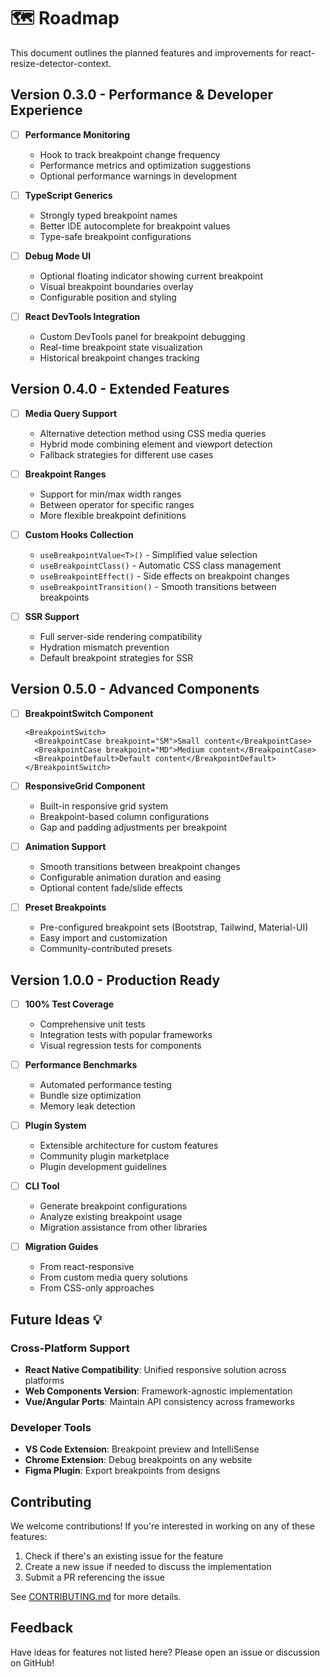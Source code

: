 # 🗺️ Roadmap

This document outlines the planned features and improvements for react-resize-detector-context.

## Version 0.3.0 - Performance & Developer Experience


- [ ] **Performance Monitoring**
  - Hook to track breakpoint change frequency
  - Performance metrics and optimization suggestions
  - Optional performance warnings in development

- [ ] **TypeScript Generics**
  - Strongly typed breakpoint names
  - Better IDE autocomplete for breakpoint values
  - Type-safe breakpoint configurations

- [ ] **Debug Mode UI**
  - Optional floating indicator showing current breakpoint
  - Visual breakpoint boundaries overlay
  - Configurable position and styling

- [ ] **React DevTools Integration**
  - Custom DevTools panel for breakpoint debugging
  - Real-time breakpoint state visualization
  - Historical breakpoint changes tracking

## Version 0.4.0 - Extended Features


- [ ] **Media Query Support**
  - Alternative detection method using CSS media queries
  - Hybrid mode combining element and viewport detection
  - Fallback strategies for different use cases

- [ ] **Breakpoint Ranges**
  - Support for min/max width ranges
  - Between operator for specific ranges
  - More flexible breakpoint definitions

- [ ] **Custom Hooks Collection**
  - `useBreakpointValue<T>()` - Simplified value selection
  - `useBreakpointClass()` - Automatic CSS class management
  - `useBreakpointEffect()` - Side effects on breakpoint changes
  - `useBreakpointTransition()` - Smooth transitions between breakpoints

- [ ] **SSR Support**
  - Full server-side rendering compatibility
  - Hydration mismatch prevention
  - Default breakpoint strategies for SSR

## Version 0.5.0 - Advanced Components


- [ ] **BreakpointSwitch Component**
  ```tsx
  <BreakpointSwitch>
    <BreakpointCase breakpoint="SM">Small content</BreakpointCase>
    <BreakpointCase breakpoint="MD">Medium content</BreakpointCase>
    <BreakpointDefault>Default content</BreakpointDefault>
  </BreakpointSwitch>
  ```

- [ ] **ResponsiveGrid Component**
  - Built-in responsive grid system
  - Breakpoint-based column configurations
  - Gap and padding adjustments per breakpoint

- [ ] **Animation Support**
  - Smooth transitions between breakpoint changes
  - Configurable animation duration and easing
  - Optional content fade/slide effects

- [ ] **Preset Breakpoints**
  - Pre-configured breakpoint sets (Bootstrap, Tailwind, Material-UI)
  - Easy import and customization
  - Community-contributed presets

## Version 1.0.0 - Production Ready


- [ ] **100% Test Coverage**
  - Comprehensive unit tests
  - Integration tests with popular frameworks
  - Visual regression tests for components

- [ ] **Performance Benchmarks**
  - Automated performance testing
  - Bundle size optimization
  - Memory leak detection

- [ ] **Plugin System**
  - Extensible architecture for custom features
  - Community plugin marketplace
  - Plugin development guidelines

- [ ] **CLI Tool**
  - Generate breakpoint configurations
  - Analyze existing breakpoint usage
  - Migration assistance from other libraries

- [ ] **Migration Guides**
  - From react-responsive
  - From custom media query solutions
  - From CSS-only approaches

## Future Ideas 💡

### Cross-Platform Support
- **React Native Compatibility**: Unified responsive solution across platforms
- **Web Components Version**: Framework-agnostic implementation
- **Vue/Angular Ports**: Maintain API consistency across frameworks


### Developer Tools
- **VS Code Extension**: Breakpoint preview and IntelliSense
- **Chrome Extension**: Debug breakpoints on any website
- **Figma Plugin**: Export breakpoints from designs

## Contributing

We welcome contributions! If you're interested in working on any of these features:

1. Check if there's an existing issue for the feature
2. Create a new issue if needed to discuss the implementation
3. Submit a PR referencing the issue

See [CONTRIBUTING.md](CONTRIBUTING.md) for more details.

## Feedback

Have ideas for features not listed here? Please open an issue or discussion on GitHub!